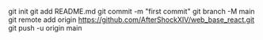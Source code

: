 git init
git add README.md
git commit -m "first commit"
git branch -M main
git remote add origin https://github.com/AfterShockXIV/web_base_react.git
git push -u origin main